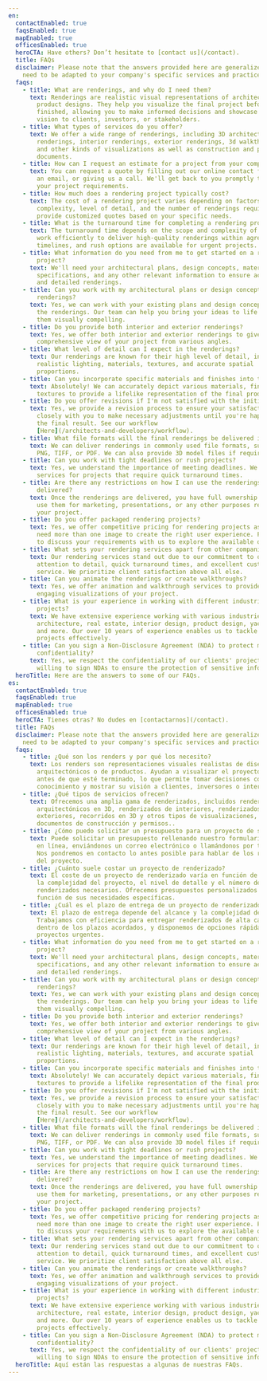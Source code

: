```yaml
---
en:
  contactEnabled: true
  faqsEnabled: true
  mapEnabled: true
  officesEnabled: true
  heroCTA: Have others? Don’t hesitate to [contact us](/contact).
  title: FAQs
  disclaimer: Please note that the answers provided here are generalized and may
    need to be adapted to your company's specific services and practices.
  faqs:
    - title: What are renderings, and why do I need them?
      text: Renderings are realistic visual representations of architectural or
        product designs. They help you visualize the final project before it is
        finished, allowing you to make informed decisions and showcase your
        vision to clients, investors, or stakeholders.
    - title: What types of services do you offer?
      text: We offer a wide range of renderings, including 3D architectural
        renderings, interior renderings, exterior renderings, 3d walkthroughs
        and other kinds of visualizations as well as construction and permitting
        documents.
    - title: How can I request an estimate for a project from your company?
      text: You can request a quote by filling out our online contact form, sending us
        an email, or giving us a call. We'll get back to you promptly to discuss
        your project requirements.
    - title: How much does a rendering project typically cost?
      text: The cost of a rendering project varies depending on factors like project
        complexity, level of detail, and the number of renderings required. We
        provide customized quotes based on your specific needs.
    - title: What is the turnaround time for completing a rendering project?
      text: The turnaround time depends on the scope and complexity of the project. We
        work efficiently to deliver high-quality renderings within agreed-upon
        timelines, and rush options are available for urgent projects.
    - title: What information do you need from me to get started on a rendering
        project?
      text: We'll need your architectural plans, design concepts, material
        specifications, and any other relevant information to ensure accurate
        and detailed renderings.
    - title: Can you work with my architectural plans or design concepts to create the
        renderings?
      text: Yes, we can work with your existing plans and design concepts to create
        the renderings. Our team can help you bring your ideas to life and make
        them visually compelling.
    - title: Do you provide both interior and exterior renderings?
      text: Yes, we offer both interior and exterior renderings to give you a
        comprehensive view of your project from various angles.
    - title: What level of detail can I expect in the renderings?
      text: Our renderings are known for their high level of detail, including
        realistic lighting, materials, textures, and accurate spatial
        proportions.
    - title: Can you incorporate specific materials and finishes into the renderings?
      text: Absolutely! We can accurately depict various materials, finishes, and
        textures to provide a lifelike representation of the final product.
    - title: Do you offer revisions if I'm not satisfied with the initial rendering?
      text: Yes, we provide a revision process to ensure your satisfaction. We'll work
        closely with you to make necessary adjustments until you're happy with
        the final result. See our workflow
        [Here](/architects-and-developers/workflow).
    - title: What file formats will the final renderings be delivered in?
      text: We can deliver renderings in commonly used file formats, such as JPEG,
        PNG, TIFF, or PDF. We can also provide 3D model files if required.
    - title: Can you work with tight deadlines or rush projects?
      text: Yes, we understand the importance of meeting deadlines. We offer rush
        services for projects that require quick turnaround times.
    - title: Are there any restrictions on how I can use the renderings once they are
        delivered?
      text: Once the renderings are delivered, you have full ownership and rights to
        use them for marketing, presentations, or any other purposes related to
        your project.
    - title: Do you offer packaged rendering projects?
      text: Yes, we offer competitive pricing for rendering projects as we believe you
        need more than one image to create the right user experience. Feel free
        to discuss your requirements with us to explore the available options.
    - title: What sets your rendering services apart from other companies?
      text: Our rendering services stand out due to our commitment to quality,
        attention to detail, quick turnaround times, and excellent customer
        service. We prioritize client satisfaction above all else.
    - title: Can you animate the renderings or create walkthroughs?
      text: Yes, we offer animation and walkthrough services to provide dynamic and
        engaging visualizations of your project.
    - title: What is your experience in working with different industries or types of
        projects?
      text: We have extensive experience working with various industries, including
        architecture, real estate, interior design, product design, yacht design
        and more. Our over 10 years of experience enables us to tackle diverse
        projects effectively.
    - title: Can you sign a Non-Disclosure Agreement (NDA) to protect my project's
        confidentiality?
      text: Yes, we respect the confidentiality of our clients' projects and are
        willing to sign NDAs to ensure the protection of sensitive information.
  heroTitle: Here are the answers to some of our FAQs.
es:
  contactEnabled: true
  faqsEnabled: true
  mapEnabled: true
  officesEnabled: true
  heroCTA: Tienes otras? No dudes en [contactarnos](/contact).
  title: FAQs
  disclaimer: Please note that the answers provided here are generalized and may
    need to be adapted to your company's specific services and practices.
  faqs:
    - title: ¿Qué son los renders y por qué los necesito?
      text: Los renders son representaciones visuales realistas de diseños
        arquitectónicos o de productos. Ayudan a visualizar el proyecto final
        antes de que esté terminado, lo que permite tomar decisiones con
        conocimiento y mostrar su visión a clientes, inversores o interesados.
    - title: ¿Qué tipos de servicios ofrecen?
      text: Ofrecemos una amplia gama de renderizados, incluidos renderizados
        arquitectónicos en 3D, renderizados de interiores, renderizados de
        exteriores, recorridos en 3D y otros tipos de visualizaciones, así como
        documentos de construcción y permisos..
    - title: ¿Cómo puedo solicitar un presupuesto para un proyecto de su empresa?
      text: Puede solicitar un presupuesto rellenando nuestro formulario de contacto
        en línea, enviándonos un correo electrónico o llamándonos por teléfono.
        Nos pondremos en contacto lo antes posible para hablar de los requisitos
        del proyecto.
    - title: ¿Cuánto suele costar un proyecto de renderizado?
      text: El coste de un proyecto de renderizado varía en función de factores como
        la complejidad del proyecto, el nivel de detalle y el número de
        renderizados necesarios. Ofrecemos presupuestos personalizados en
        función de sus necesidades específicas.
    - title: ¿Cuál es el plazo de entrega de un proyecto de renderizado?
      text: El plazo de entrega depende del alcance y la complejidad del proyecto.
        Trabajamos con eficiencia para entregar renderizados de alta calidad
        dentro de los plazos acordados, y disponemos de opciones rápidas para
        proyectos urgentes.
    - title: What information do you need from me to get started on a rendering
        project?
      text: We'll need your architectural plans, design concepts, material
        specifications, and any other relevant information to ensure accurate
        and detailed renderings.
    - title: Can you work with my architectural plans or design concepts to create the
        renderings?
      text: Yes, we can work with your existing plans and design concepts to create
        the renderings. Our team can help you bring your ideas to life and make
        them visually compelling.
    - title: Do you provide both interior and exterior renderings?
      text: Yes, we offer both interior and exterior renderings to give you a
        comprehensive view of your project from various angles.
    - title: What level of detail can I expect in the renderings?
      text: Our renderings are known for their high level of detail, including
        realistic lighting, materials, textures, and accurate spatial
        proportions.
    - title: Can you incorporate specific materials and finishes into the renderings?
      text: Absolutely! We can accurately depict various materials, finishes, and
        textures to provide a lifelike representation of the final product.
    - title: Do you offer revisions if I'm not satisfied with the initial rendering?
      text: Yes, we provide a revision process to ensure your satisfaction. We'll work
        closely with you to make necessary adjustments until you're happy with
        the final result. See our workflow
        [Here](/architects-and-developers/workflow).
    - title: What file formats will the final renderings be delivered in?
      text: We can deliver renderings in commonly used file formats, such as JPEG,
        PNG, TIFF, or PDF. We can also provide 3D model files if required.
    - title: Can you work with tight deadlines or rush projects?
      text: Yes, we understand the importance of meeting deadlines. We offer rush
        services for projects that require quick turnaround times.
    - title: Are there any restrictions on how I can use the renderings once they are
        delivered?
      text: Once the renderings are delivered, you have full ownership and rights to
        use them for marketing, presentations, or any other purposes related to
        your project.
    - title: Do you offer packaged rendering projects?
      text: Yes, we offer competitive pricing for rendering projects as we believe you
        need more than one image to create the right user experience. Feel free
        to discuss your requirements with us to explore the available options.
    - title: What sets your rendering services apart from other companies?
      text: Our rendering services stand out due to our commitment to quality,
        attention to detail, quick turnaround times, and excellent customer
        service. We prioritize client satisfaction above all else.
    - title: Can you animate the renderings or create walkthroughs?
      text: Yes, we offer animation and walkthrough services to provide dynamic and
        engaging visualizations of your project.
    - title: What is your experience in working with different industries or types of
        projects?
      text: We have extensive experience working with various industries, including
        architecture, real estate, interior design, product design, yacht design
        and more. Our over 10 years of experience enables us to tackle diverse
        projects effectively.
    - title: Can you sign a Non-Disclosure Agreement (NDA) to protect my project's
        confidentiality?
      text: Yes, we respect the confidentiality of our clients' projects and are
        willing to sign NDAs to ensure the protection of sensitive information.
  heroTitle: Aquí están las respuestas a algunas de nuestras FAQs.
---
```

